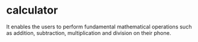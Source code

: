 # calculator
It enables the users to perform fundamental mathematical operations such as addition, subtraction, multiplication and division on their phone.
